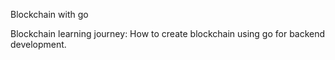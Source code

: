 Blockchain with go

Blockchain learning journey: How to create blockchain using go for backend development.
